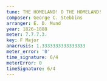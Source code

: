 ```yaml
---
tune: THE HOMELAND! O THE HOMELAND!
composer: George C. Stebbins
arranger: E. D. Mund
year: 1826-1888
meter: 7.7.7.3.
key: F Major
anacrusis: 1.3333333333333333
meter_error: '0'
time_signature: 6/4
meterError: 0
timeSignature: 6/4
---
```

